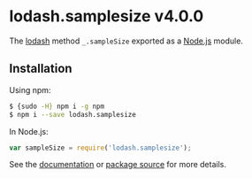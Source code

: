 # lodash.samplesize v4.0.0

The [lodash](https://lodash.com/) method `_.sampleSize` exported as a [Node.js](https://nodejs.org/) module.

## Installation

Using npm:
```bash
$ {sudo -H} npm i -g npm
$ npm i --save lodash.samplesize
```

In Node.js:
```js
var sampleSize = require('lodash.samplesize');
```

See the [documentation](https://lodash.com/docs#sampleSize) or [package source](https://github.com/lodash/lodash/blob/4.0.0-npm-packages/lodash.samplesize) for more details.
